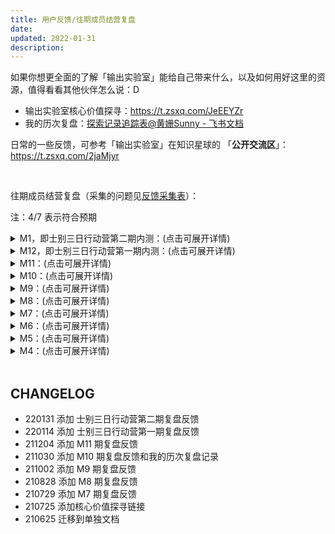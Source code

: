 ```yaml
---
title: 用户反馈/往期成员结营复盘
date: 
updated: 2022-01-31
description: 
---
```


如果你想更全面的了解「输出实验室」能给自己带来什么，以及如何用好这里的资源，值得看看其他伙伴怎么说：D

- 输出实验室核心价值探寻：https://t.zsxq.com/JeEEYZr
- 我的历次复盘：[探索记录追踪表@黄姗Sunny - 飞书文档](https://sunnylife.feishu.cn/wiki/wikcnEy7dsfx0hrcc7RJ123xceg?sheet=FFqkNm)

日常的一些反馈，可参考「输出实验室」在知识星球的 「**公开交流区**」： https://t.zsxq.com/2jaMjyr

<br>

往期成员结营复盘（采集的问题见[反馈采集表](http://ishanshan.mikecrm.com/iasZfLT)）：

注：4/7 表示符合预期

<details>
<summary> M1，即士别三日行动营第二期内测：(点击可展开详情)</summary>

![fb_ft_m1_2022_1.png](https://cdn.sunnyhuang.net/share/fb_ft_m1_2022_1.png?imageslim)
![fb_ft_m1_2022_2.png](https://cdn.sunnyhuang.net/share/fb_ft_m1_2022_2.png?imageslim)

</details>

<details>
<summary> M12，即士别三日行动营第一期内测：(点击可展开详情)</summary>

![fb_ft_m12_2021_1.png](https://cdn.sunnyhuang.net/share/fb_ft_m12_2021_1.png?imageslim)
![fb_ft_m12_2021_2.png](https://cdn.sunnyhuang.net/share/fb_ft_m12_2021_2.png?imageslim)

</details>

<details>
<summary> M11：(点击可展开详情)</summary>

![fb_fom11-1.jpeg](https://cdn.sunnyhuang.net/share/fb_fom11-1.jpeg?imageslim)
![fb_fom11-2.jpeg](https://cdn.sunnyhuang.net/share/fb_fom11-2.jpeg?imageslim)

</details>


<details>
<summary> M10：(点击可展开详情)</summary>

![fb_fom10-1.png](https://cdn.sunnyhuang.net/share/fb_fom10-1.png?imageslim)
![fb_fom10-2.png](https://cdn.sunnyhuang.net/share/fb_fom10-2.png?imageslim)
![fb_fom10-3.png](https://cdn.sunnyhuang.net/share/fb_fom10-3.png?imageslim)
![fb_fom10-4.png](https://cdn.sunnyhuang.net/share/fb_fom10-4.png?imageslim)

</details>




<details>
<summary> M9：(点击可展开详情)</summary>

![fb_fom9-1.png](https://cdn.sunnyhuang.net/share/fb_fom9-1.png?imageslim)
![fb_fom9-2.png](https://cdn.sunnyhuang.net/share/fb_fom9-2.png?imageslim)
![fb_fom9-3.png](https://cdn.sunnyhuang.net/share/fb_fom9-3.png?imageslim)

</details>

<details>
<summary>M8：(点击可展开详情)</summary>

![fb_fom8-1.png](https://cdn.sunnyhuang.net/share/fb_fom8-1.png)
![fb_fom8-2.jpeg](https://cdn.sunnyhuang.net/share/fb_fom8-2.jpeg)
![fb_fom8-3.png](https://cdn.sunnyhuang.net/share/fb_fom8-3.png)

</details>


<details>
<summary>M7：(点击可展开详情)</summary>

![fb_fom7-5.png](https://cdn.sunnyhuang.net/share/fb_fom7-5.png)
![fb_fom7-2.png](https://cdn.sunnyhuang.net/share/fb_fom7-2.png)
![fb_fom7-4.png](https://cdn.sunnyhuang.net/share/fb_fom7-4.png)

</details>




<details>
<summary>M6：(点击可展开详情)</summary>

![fb_fom6-1.png](https://cdn.sunnyhuang.net/share/fb_fom6-1.png)

![fb_fom6-2.png](https://cdn.sunnyhuang.net/share/fb_fom6-2.png)

</details>

<details>
<summary>M5：(点击可展开详情)</summary>

 ![part1](https://cdn.sunnyhuang.net/share/fb_fom5-1.png)

 ![part2](https://cdn.sunnyhuang.net/share/fb_fom5-2.png)
</details>

<details>
<summary>M4：(点击可展开详情)</summary>

 ![part1](https://cdn.sunnyhuang.net/share/fb_fom4.jpg)


</details>


<br>



## CHANGELOG

- 220131 添加 士别三日行动营第二期复盘反馈
- 220114 添加 士别三日行动营第一期复盘反馈
- 211204 添加 M11 期复盘反馈
- 211030 添加 M10 期复盘反馈和我的历次复盘记录
- 211002 添加 M9 期复盘反馈
- 210828 添加 M8 期复盘反馈
- 210729 添加 M7 期复盘反馈
- 210725 添加核心价值探寻链接
- 210625 迁移到单独文档

